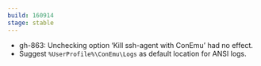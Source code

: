 ```yaml
---
build: 160914
stage: stable
---
```


* gh-863: Unchecking option ‘Kill ssh-agent with ConEmu’ had no effect.
* Suggest `%UserProfile%\ConEmu\Logs` as default location for ANSI logs.

